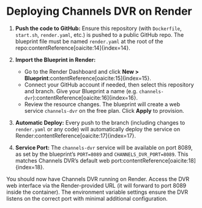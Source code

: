 # Deploying Channels DVR on Render

1. **Push the code to GitHub:** Ensure this repository (with `Dockerfile`, `start.sh`, `render.yaml`, etc.) is pushed to a public GitHub repo. The blueprint file must be named `render.yaml` at the root of the repo:contentReference[oaicite:14]{index=14}.

2. **Import the Blueprint in Render:**  
   - Go to the Render Dashboard and click **New &gt; Blueprint**:contentReference[oaicite:15]{index=15}.  
   - Connect your GitHub account if needed, then select this repository and branch. Give your Blueprint a name (e.g. `channels-dvr`):contentReference[oaicite:16]{index=16}.  
   - Review the resource changes. The blueprint will create a web service `channels-dvr` on the free plan. Click **Apply** to provision.

3. **Automatic Deploy:** Every push to the branch (including changes to `render.yaml` or any code) will automatically deploy the service on Render:contentReference[oaicite:17]{index=17}.

4. **Service Port:** The `channels-dvr` service will be available on port 8089, as set by the blueprint’s `PORT=8089` and `CHANNELS_DVR_PORT=8089`. This matches Channels DVR’s default web port:contentReference[oaicite:18]{index=18}.

You should now have Channels DVR running on Render. Access the DVR web interface via the Render-provided URL (it will forward to port 8089 inside the container). The environment variable settings ensure the DVR listens on the correct port with minimal additional configuration.
